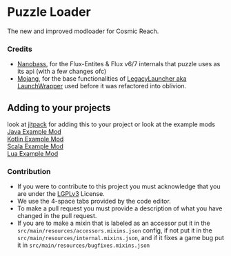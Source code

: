 # Puzzle Loader

The new and improved modloader for Cosmic Reach.

### Credits
- [Nanobass](https://github.com/Nanobass), for the Flux-Entites & Flux v6/7 internals that puzzle uses as its api (with a few changes ofc)
- [Mojang](https://github.com/Mojang), for the base functionalities of [LegacyLauncher aka LaunchWrapper](https://github.com/Mojang/LegacyLauncher) used before it was refactored into oblivion.

## Adding to your projects
look at [jitpack](https://jitpack.io/#PuzzleLoader/PuzzleLoader) for adding this to your project or look at the example mods </br>
[Java Example Mod](https://github.com/PuzzleLoader/ExampleMod) </br>
[Kotlin Example Mod](https://github.com/PuzzleLoader/KotlinExampleMod) </br>
[Scala Example Mod](https://github.com/PuzzleLoader/ScalaExampleMod) </br>
[Lua Example Mod](https://github.com/PuzzleLoader/LuaExampleMod) </br>

### Contribution
- If you were to contribute to this project you must acknowledge that you are under the [LGPLv3](LICENSE.txt) License.
- We use the 4-space tabs provided by the code editor.
- To make a pull request you must provide a description of what you have changed in the pull request.
- If you are to make a mixin that is labeled as an accessor put it in the `src/main/resources/accessors.mixins.json` config, if not put it in the `src/main/resources/internal.mixins.json`, and if it fixes a game bug put it in `src/main/resources/bugfixes.mixins.json`
